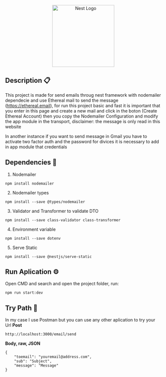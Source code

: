 <p align="center">
  <a href="http://nestjs.com/" target="blank"><img src="https://nestjs.com/img/logo-small.svg" width="200" alt="Nest Logo" /></a>
</p>

## Description 📋
This project is made for send emails throug nest framework with nodemailer dependecie and use Ethereal mail to send the message (https://ethereal.email), for run this project basic and fast it is important that you enter in this page and create a new mail and click in the boton (Create Ethereal Account) then you copy the Nodemailer Configuration and modify the app module in the transport, disclaimer: the message is only read in this website 

In another instance if you want to send message in Gmail you have to activate two factor auth and the password for divices it is necessary to add in app module that credentials

## Dependencies 🔧
1. Nodemailer
```
npm install nodemailer
```

2. Nodemailer types
```
npm install --save @types/nodemailer
```

3. Validator and Transformer to validate DTO
```
npm install --save class-validator class-transformer
```

4. Environment variable
```
npm install --save dotenv
```

5. Serve Static
```
npm install --save @nestjs/serve-static
```

## Run Aplication ⚙️
Open CMD and search and open the project folder, run:

```
npm run start:dev
```

## Try Path 🔩
In my case I use Postman but you can use any other aplication to try your Url
**Post**
```
http://localhost:3000/email/send
```
**Body, raw, JSON**
```
{
    "toemail": "youremail@address.com",
    "sub": "Subject",
    "message": "Message"
}
```